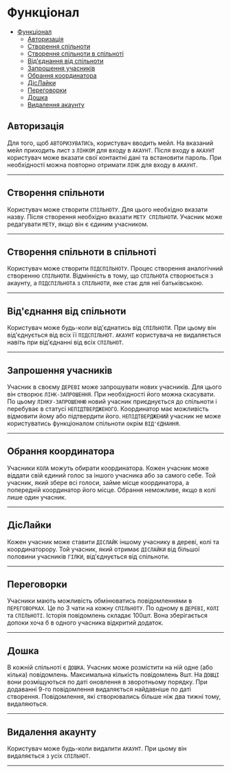# Функціонал

- [Функціонал](#функціонал)
  - [Авторизація](#авторизація)
  - [Створення спільноти](#створення-спільноти)
  - [Створення спільноти в спільноті](#створення-спільноти-в-спільноті)
  - [Від'єднання від спільноти](#відєднання-від-спільноти)
  - [Запрошення учасників](#запрошення-учасників)
  - [Обрання координатора](#обрання-координатора)
  - [ДісЛайки](#діслайки)
  - [Переговорки](#переговорки)
  - [Дошка](#дошка)
  - [Видалення акаунту](#видалення-акаунту)

## Авторизація

Для того, щоб `АВТОРИЗУВАТИСЬ`, користувач вводить мейл. На вказаний мейл приходить лист з `ЛІНКОМ` для входу в `АКАУНТ`. Після входу в `АКАУНТ` користувач може вказати свої контактні дані та встановити пароль. При необхідності можна повторно отримати `ЛІНК` для входу в `АКАУНТ`.

---

## Створення спільноти

Користувач може створити `СПІЛЬНОТУ`. Для цього необхідно вказати назву. Після створення необхідно вказати `МЕТУ СПІЛЬНОТИ`. Учасник може редагувати `МЕТУ`, якщо він є єдиним учасником.

---

## Створення спільноти в спільноті

Користувач може створити `ПІДСПІЛЬНОТУ`. Процес створення аналогічний створенню `СПІЛЬНОТИ`. Відмінність в тому, що `СПІЛЬНОТА` створюється з акаунту, а `ПІДСПІЛЬНОТА` з `СПІЛЬНОТИ`, яке стає для неї батьківською.

---

## Від'єднання від спільноти

Користувач може будь-коли від'єднатись від `СПІЛЬНОТИ`. При цьому він від'єднується від всіх її `ПІДСПІЛЬНОТ`. `АКАУНТ` користувача не видаляється навіть при від'єднанні від всіх `СПІЛЬНОТ`.

---

## Запрошення учасників

Учасник в своєму `ДЕРЕВІ` може запрошувати нових учасників. Для цього він створює `ЛІНК-ЗАПРОШЕННЯ`. При необхідності його можна скасувати. По цьому `ЛІНКУ-ЗАПРОШЕННЮ` новий учасник приєднується до спільноти і перебуває в статусі `НЕПІДТВЕРДЖЕНОГО`. Координатор має можливість відмовити йому або підтвердити його. `НЕПІДТВЕРДЖЕНИЙ` учасник не може користуватись функціоналом спільноти окрім `ВІД'ЄДНАННЯ`.

---

## Обрання координатора

Учасники `КОЛА` можуть обирати координатора. Кожен учасник може віддати свій єдиний голос за іншого учасника або за самого себе. Той учасник, який збере всі голоси, займе місце координатора, а попередній координатор його місце. Обрання неможливе, якщо в колі лише один учасник.

---

## ДісЛайки

Кожен учасник може ставити `ДІСЛАЙК` іншому учаснику в дереві, колі та координаторору. Той учасник, який отримає `ДІСЛАЙКИ` від більшої половини учасників `ГІЛКИ`, від'єднується від спільноти.

---

## Переговорки

Учасники мають можливість обмінюватись повідомленнями в `ПЕРЕГОВОРКАХ`. Це по 3 чати на кожну `СПІЛЬНОТУ`. По одному в `ДЕРЕВІ`, `КОЛІ` та `СПІЛЬНОТІ`. Історія повідомлень складає 100шт. Вона зберігається допоки хоча б в одного учасника відкритий додаток.

---

## Дошка

В кожній спільноті є `ДОШКА`. Учасник може розмістити на ній одне (або кілька) повідомлень. Максимальна кількість повідомлень 8шт. На `ДОШЦІ` вони розміщуються по даті оновлення в зворотньому порядку. При додаванні 9-го повідомлення видаляється найдавніше по даті створення. Повідомлення, які створювались більше ніж два тижні тому, видаляються.

---

## Видалення акаунту

Користувач може будь-коли видалити `АКАУНТ`. При цьому він видаляється з усіх `СПІЛЬНОТ`.

---

